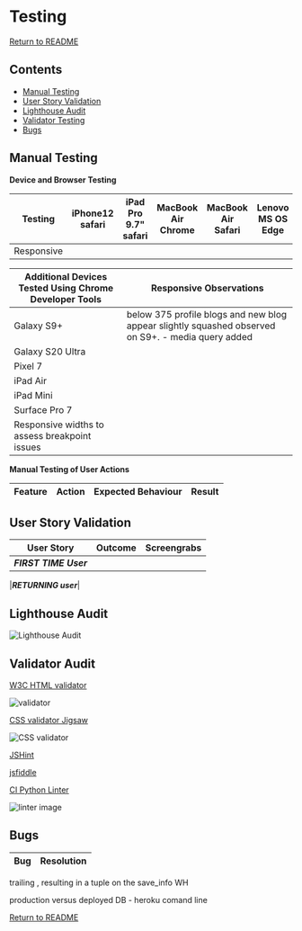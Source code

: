 # Testing

[Return to README](README.md)

## Contents

- [Manual Testing](#manual-testing) 
- [User Story Validation](#user-story-validation) 
- [Lighthouse Audit](#lighthouse-audit) 
- [Validator Testing](#validator-testing)
- [Bugs](#bugs)

## Manual Testing

**Device and Browser Testing**

|**Testing** |**iPhone12 safari** |**iPad Pro 9.7" safari**|**MacBook Air Chrome**|**MacBook Air Safari**|**Lenovo MS OS Edge**|**Lenovo MS OS Edge**|**Chrome Developer Tools**|
|-----|-----|-----|-----|-----|-----|-----|-----|
|Responsive|


|**Additional Devices Tested Using Chrome Developer Tools**|**Responsive Observations**
|-----|-----|
|Galaxy S9+| below 375 profile blogs and new blog appear slightly squashed observed on S9+. - media query added|
|Galaxy S20 Ultra|
|Pixel 7|
|iPad Air|
|iPad Mini|
|Surface Pro 7|
|Responsive widths to assess breakpoint issues|

**Manual Testing of User Actions**

|**Feature**     |**Action**     |**Expected Behaviour**     |**Result**     |
|----------------|---------------|---------------------------|---------------|


## User Story Validation

|**User Story**|**Outcome**|**Screengrabs**|
|-----|-----|-----|
|**_FIRST TIME User_**|

|**_RETURNING user_**|


## Lighthouse Audit
![Lighthouse Audit]()



## Validator Audit

[W3C HTML validator](https://validator.w3.org/)

![validator]()

[CSS validator Jigsaw](https://jigsaw.w3.org/css-validator/)

![CSS validator]()


[JSHint](jshint.com)


[jsfiddle](https://jsfiddle.net/)



[CI Python Linter](https://pep8ci.herokuapp.com/)

![linter image]()



## Bugs

|**Bug**|**Resolution**|
|-----|-----|

trailing , resulting in a tuple on the save_info WH

production versus deployed DB - heroku comand line


[Return to README](README.md)